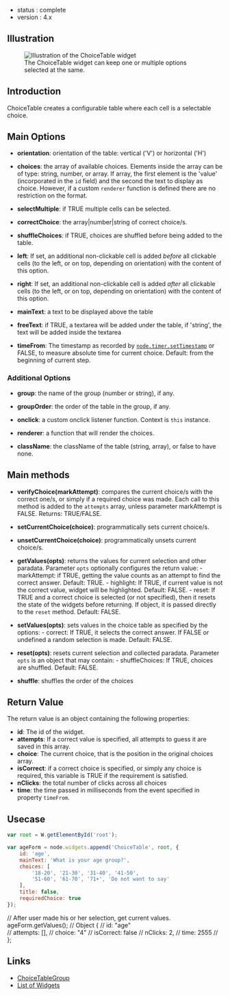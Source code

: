  - status : complete
 - version : 4.x

## Illustration

<figure>
  <img src="http://nodegame.org/images/wiki/choice-table-widget.jpg" alt="Illustration of the ChoiceTable widget">
  <br>
  <figcaption>The ChoiceTable widget can keep one or multiple options
  selected at the same.</figcaption>
</figure>

## Introduction

ChoiceTable creates a configurable table where each cell is a
selectable choice.

## Main Options

- **orientation**: orientation of the table: vertical ('V') or
    horizontal ('H')

- **choices**: the array of available choices. Elements inside the
    array can be of type: string, number, or array. If array, the
    first element is the 'value' (incorporated in the `id` field) and
    the second the text to display as choice. However, if a custom
    `renderer` function is defined there are no restriction on the
    format.

- **selectMultiple**: if TRUE multiple cells can be selected.
    
- **correctChoice**: the array|number|string of correct choice/s.
    
- **shuffleChoices**: if TRUE, choices are shuffled before being added
    to the table.

- **left**: If set, an additional non-clickable cell is added _before_
    all clickable cells (to the left, or on top, depending on
    orientation) with the content of this option.

- **right**: If set, an additional non-clickable cell is added _after_
    all clickable cells (to the left, or on top, depending on
    orientation) with the content of this option.

- **mainText**: a text to be displayed above the table

- **freeText**: if TRUE, a textarea will be added under the table,
    if 'string', the text will be added inside the textarea
    
- **timeFrom**: The timestamp as recorded by
    [`node.timer.setTimestamp`](Timer-API-v4) or FALSE, to measure
    absolute time for current choice. Default: from the beginning of
    current step.
    

### Additional Options

- **group**: the name of the group (number or string), if any.

- **groupOrder**: the order of the table in the group, if any.

- **onclick**: a custom onclick listener function. Context is `this`
    instance.
    
- **renderer**: a function that will render the choices.

- **className**: the className of the table (string, array), or false
    to have none.

## Main methods

- **verifyChoice(markAttempt)**: compares the current choice/s with
    the correct one/s, or simply if a required choice was made. Each
    call to this method is added to the `attempts` array, unless
    parameter markAttempt is FALSE. Returns: TRUE/FALSE.

- **setCurrentChoice(choice)**: programmatically sets current
    choice/s.

- **unsetCurrentChoice(choice)**: programmatically unsets current
    choice/s.
    
- **getValues(opts)**: returns the values for current selection and
    other paradata. Parameter `opts` optionally configures the return
    value:
       - markAttempt: if TRUE, getting the value counts as an attempt
         to find the correct answer. Default: TRUE.
       - highlight: If TRUE, if current value is not the correct
         value, widget will be highlighted. Default: FALSE.
       - reset: If TRUE and a correct choice is selected (or not
         specified), then it resets the state of the widgets before
         returning. If object, it is passed directly to the `reset`
         method. Default: FALSE.

- **setValues(opts)**: sets values in the choice table as specified by
    the options:
       - correct: If TRUE, it selects the correct answer. If FALSE or
         undefined a random selection is made. Default: FALSE.    
    
- **reset(opts)**: resets current selection and collected
    paradata. Parameter `opts` is an object that may contain:
       - shuffleChoices: If TRUE, choices are shuffled. Default: FALSE.

- **shuffle**: shuffles the order of the choices

## Return Value

The return value is an object containing the following properties:

- **id**: The id of the widget.
- **attempts**: If a correct value is specified, all attempts to guess
    it are saved in this array.
- **choice**: The current choice, that is the position in the original
    choices array.
- **isCorrect**: if a correct choice is specified, or simply any choice
    is required, this variable is TRUE if the requirement is satisfied.
- **nClicks**: the total number of clicks across all choices
- **time**: the time passed in milliseconds from the event specified
    in property `timeFrom`.
              

## Usecase

```js
var root = W.getElementById('root');

var ageForm = node.widgets.append('ChoiceTable', root, {
    id: 'age',
    mainText: 'What is your age group?',
    choices: [
        '18-20', '21-30', '31-40', '41-50',
        '51-60', '61-70', '71+', 'Do not want to say'
    ],
    title: false,
    requiredChoice: true
});
```

// After user made his or her selection, get current values.
ageForm.getValues();
// Object {
//     id: "age"      
//     attempts: [],
//     choice: "4"
//     isCorrect: false
//     nClicks: 2,
//     time: 2555
// };
## Links

- [ChoiceTableGroup](ChoiceTableGroup-Widget-v4)
- [List of Widgets](Widgets-v4)
